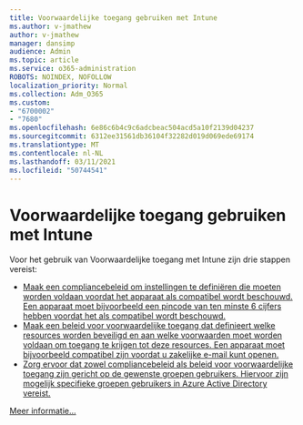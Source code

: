 ```yaml
---
title: Voorwaardelijke toegang gebruiken met Intune
ms.author: v-jmathew
author: v-jmathew
manager: dansimp
audience: Admin
ms.topic: article
ms.service: o365-administration
ROBOTS: NOINDEX, NOFOLLOW
localization_priority: Normal
ms.collection: Adm_O365
ms.custom:
- "6700002"
- "7680"
ms.openlocfilehash: 6e86c6b4c9c6adcbeac504acd5a10f2139d04237
ms.sourcegitcommit: 6312ee31561db36104f32282d019d069ede69174
ms.translationtype: MT
ms.contentlocale: nl-NL
ms.lasthandoff: 03/11/2021
ms.locfileid: "50744541"
---
```

# <a name="using-conditional-access-with-intune"></a>Voorwaardelijke toegang gebruiken met Intune

Voor het gebruik van Voorwaardelijke toegang met Intune zijn drie stappen vereist:

- [Maak een compliancebeleid om instellingen te definiëren die moeten worden voldaan voordat het apparaat als compatibel wordt beschouwd. Een apparaat moet bijvoorbeeld een pincode van ten minste 6 cijfers hebben voordat het als compatibel wordt beschouwd.](https://docs.microsoft.com/mem/intune/protect/create-compliance-policy)
- [Maak een beleid voor voorwaardelijke toegang dat definieert welke resources worden beveiligd en aan welke voorwaarden moet worden voldaan om toegang te krijgen tot deze resources. Een apparaat moet bijvoorbeeld compatibel zijn voordat u zakelijke e-mail kunt openen.](https://docs.microsoft.com/mem/intune/protect/tutorial-protect-email-on-unmanaged-devices#create-conditional-access-policies)
- [Zorg ervoor dat zowel compliancebeleid als beleid voor voorwaardelijke toegang zijn gericht op de gewenste groepen gebruikers. Hiervoor zijn mogelijk specifieke groepen gebruikers in Azure Active Directory vereist.](https://docs.microsoft.com/troubleshoot/mem/intune/troubleshoot-conditional-access)

[Meer informatie...](https://docs.microsoft.com/mem/intune/protect/device-compliance-get-started)
